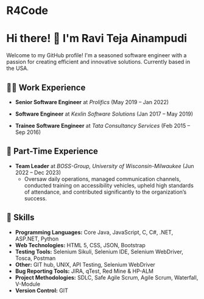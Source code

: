 # R4Code
# Hi there! 👋 I'm Ravi Teja Ainampudi

Welcome to my GitHub profile! I'm a seasoned software engineer with a passion for creating efficient and innovative solutions. Currently based in the USA.

## 👨‍💻 Work Experience
- **Senior Software Engineer** at *Prolifics* (May 2019 – Jan 2022)
  

- **Software Engineer** at *Kexlin Software Solutions* (Jan 2017 – May 2019)
  

- **Trainee Software Engineer** at *Tata Consultancy Services* (Feb 2015 – Sep 2016)
  

## 🚀 Part-Time Experience
- **Team Leader** at *BOSS-Group, University of Wisconsin-Milwaukee* (Jun 2022 – Dec 2023)
  - Oversaw daily operations, managed communication channels, conducted training on accessibility vehicles, upheld high standards of attendance, and contributed significantly to the organization’s success.

## 🔧 Skills
- **Programming Languages:** Core Java, JavaScript, C, C#, .NET, ASP.NET, Python
- **Web Technologies:** HTML 5, CSS, JSON, Bootstrap
- **Testing Tools:** Selenium Sikuli, Selenium IDE, Selenium WebDriver, Tosca, Postman
- **Other:** GIT hub, UNIX, API Testing, Selenium WebDriver
- **Bug Reporting Tools:** JIRA, qTest, Red Mine & HP-ALM
- **Project Methodologies:** SDLC, Safe Agile Scrum, Agile Scrum, Waterfall, V-Module
- **Version Control:** GIT



